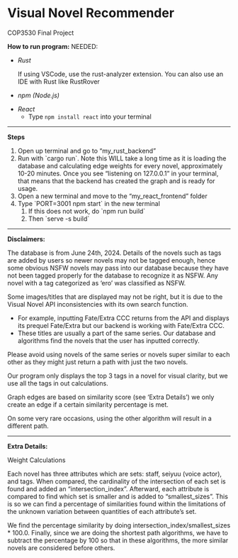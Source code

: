 # Visual Novel Recommender
COP3530 Final Project

**How to run program:**
NEEDED:
- *Rust* 
<ol> If using VSCode, use the rust-analyzer extension. You can  also use an IDE with Rust like RustRover </ol>

- *npm (Node.js)* 
<ol> </ol>

- *React*
    - Type `npm install react` into your terminal

---
**Steps**
<ol>
    <li> Open up terminal and go to “my_rust_backend” </li>
    <li> Run with `cargo run`. Note this WILL take a long time as it is loading the database and calculating edge weights for every novel, approximately 10-20 minutes. Once you see “listening on 127.0.0.1” in your terminal, that means that the backend has created the graph and is ready for usage. </li>
    <li> Open a new terminal and move to the “my_react_frontend” folder </li>
    <li>Type `PORT=3001 npm start` in the new terminal
        <ol>
          <li> If this does not work, do `npm run build` </li>
          <li> Then `serve -s build` </li>
        </ol>
    </li>
</ol>

---
**Disclaimers:**

The database is from June 24th, 2024. Details of the novels such as tags are added by users so newer novels may not be tagged enough, hence some obvious NSFW novels may pass into our database because they have not been tagged properly for the database to recognize it as NSFW.
Any novel with a tag categorized as ‘ero’ was classified as NSFW.

Some images/titles that are displayed may not be right, but it is due to the Visual Novel API inconsistencies with its own search function.
<ul>
  <li>For example, inputting Fate/Extra CCC returns from the API and displays its prequel Fate/Extra but our backend is working with Fate/Extra CCC.
</li>
  <li>These titles are usually a part of the same series. Our database and algorithms find the novels that the user has inputted correctly.
</li>

</ul>
Please avoid using novels of the same series or novels super similar to each other as they might just return a path with just the two novels.

Our program only displays the top 3 tags in a novel for visual clarity, but we use all the tags in out calculations.

Graph edges are based on similarity score (see ‘Extra Details’) we only create an edge if a certain similarity percentage is met.

On some very rare occasions, using the other algorithm will result in a different path.

---

**Extra Details:**

Weight Calculations

Each novel has three attributes which are sets: staff, seiyuu (voice actor), and tags. When compared, the cardinality of the intersection of each set is found and added an “intersection_index”. Afterward, each attribute is compared to find which set is smaller and is added to “smallest_sizes”. This is so we can find a percentage of similarities found within the limitations of the unknown variation between quantities of each attribute’s set.

We find the percentage similarity by doing intersection_index/smallest_sizes * 100.0. Finally, since we are doing the shortest path algorithms, we have to subtract the percentage by 100 so that in these algorithms, the more similar novels are considered before others.


